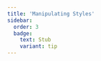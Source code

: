 ```yaml
---
title: 'Manipulating Styles'
sidebar:
  order: 3
  badge:
    text: Stub
    variant: tip
---
```


 